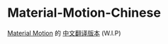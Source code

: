 # Material-Motion-Chinese

[Material Motion](https://www.google.com/design/spec/motion/material-motion.html) 的 [中文翻译版本](http://www.martinrgb.com/Material-Motion-Chinese/motion/material-motion.html) (W.I.P)


